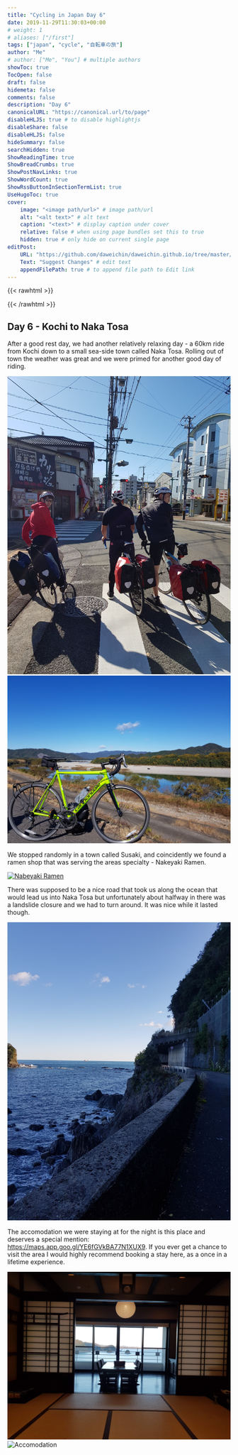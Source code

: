 ```yaml
---
title: "Cycling in Japan Day 6"
date: 2019-11-29T11:30:03+00:00
# weight: 1
# aliases: ["/first"]
tags: ["japan", "cycle", "自転車の旅"]
author: "Me"
# author: ["Me", "You"] # multiple authors
showToc: true
TocOpen: false
draft: false
hidemeta: false
comments: false
description: "Day 6"
canonicalURL: "https://canonical.url/to/page"
disableHLJS: true # to disable highlightjs
disableShare: false
disableHLJS: false
hideSummary: false
searchHidden: true
ShowReadingTime: true
ShowBreadCrumbs: true
ShowPostNavLinks: true
ShowWordCount: true
ShowRssButtonInSectionTermList: true
UseHugoToc: true
cover:
    image: "<image path/url>" # image path/url
    alt: "<alt text>" # alt text
    caption: "<text>" # display caption under cover
    relative: false # when using page bundles set this to true
    hidden: true # only hide on current single page
editPost:
    URL: "https://github.com/daweichin/daweichin.github.io/tree/master/content"
    Text: "Suggest Changes" # edit text
    appendFilePath: true # to append file path to Edit link
---
```


{{< rawhtml >}}
<div class="strava-embed-placeholder" data-embed-type="activity" data-embed-id="2898877558" data-style="standard"></div><script src="https://strava-embeds.com/embed.js"></script>
{{< /rawhtml >}}

## Day 6 - Kochi to Naka Tosa

After a good rest day, we had another relatively relaxing day - a 60km ride from Kochi down to a small sea-side town called Naka Tosa. Rolling out of town the weather was great and we were primed for another good day of riding.

![Rolling out of town](/japan-2019-img/day6/1.jpg)
![Views](/japan-2019-img/day6/2.jpg)

We stopped randomly in a town called Susaki, and coincidently we found a ramen shop that was serving the areas specialty - Nakeyaki Ramen.


[![Nabeyaki Ramen](/japan-2019-img/day6/3.jpg)](https://maps.app.goo.gl/sPpHtWJ84NjeHBzh7)

There was supposed to be a nice road that took us along the ocean that would lead us into Naka Tosa but unfortunately about halfway in there was a landslide closure and we had to turn around. It was nice while it lasted though.

![Ocean Road](/japan-2019-img/day6/4.jpg)

The accomodation we were staying at for the night is this place and deserves a special mention: https://maps.app.goo.gl/YE6fGVkBA77N1XUX9. If you ever get a chance to visit the area I would highly recommend booking a stay here, as a once in a lifetime experience. 

![Accomodation](/japan-2019-img/day6/5.jpg)
![Accomodation](/japan-2019-img/day6/6.jpg)
